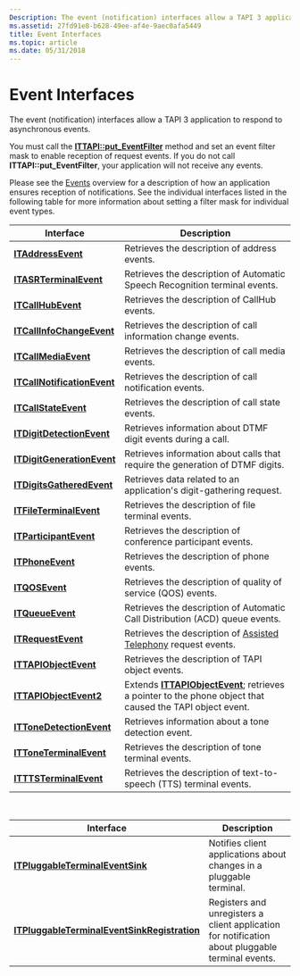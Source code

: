 ```yaml
---
Description: The event (notification) interfaces allow a TAPI 3 application to respond to asynchronous events.
ms.assetid: 27fd91e8-b628-49ee-af4e-9aec0afa5449
title: Event Interfaces
ms.topic: article
ms.date: 05/31/2018
---
```


# Event Interfaces

The event (notification) interfaces allow a TAPI 3 application to respond to asynchronous events.

You must call the [**ITTAPI::put\_EventFilter**](/windows/win32/api/tapi3if/nf-tapi3if-ittapi-put_eventfilter) method and set an event filter mask to enable reception of request events. If you do not call **ITTAPI::put\_EventFilter**, your application will not receive any events.

Please see the [Events](./asynchronous-spontaneous-events.md) overview for a description of how an application ensures reception of notifications. See the individual interfaces listed in the following table for more information about setting a filter mask for individual event types.



| Interface                                                           | Description                                                                                                                                 |
|---------------------------------------------------------------------|---------------------------------------------------------------------------------------------------------------------------------------------|
| [**ITAddressEvent**](/windows/win32/api/tapi3if/nn-tapi3if-itaddressevent)                   | Retrieves the description of address events.                                                                                                |
| [**ITASRTerminalEvent**](/windows/win32/api/tapi3if/nn-tapi3if-itasrterminalevent)           | Retrieves the description of Automatic Speech Recognition terminal events.                                                                  |
| [**ITCallHubEvent**](/windows/win32/api/tapi3if/nn-tapi3if-itcallhubevent)                   | Retrieves the description of CallHub events.                                                                                                |
| [**ITCallInfoChangeEvent**](/windows/win32/api/tapi3if/nn-tapi3if-itcallinfochangeevent)     | Retrieves the description of call information change events.                                                                                |
| [**ITCallMediaEvent**](/windows/win32/api/tapi3if/nn-tapi3if-itcallmediaevent)               | Retrieves the description of call media events.                                                                                             |
| [**ITCallNotificationEvent**](/windows/win32/api/tapi3if/nn-tapi3if-itcallnotificationevent) | Retrieves the description of call notification events.                                                                                      |
| [**ITCallStateEvent**](/windows/win32/api/tapi3if/nn-tapi3if-itcallstateevent)               | Retrieves the description of call state events.                                                                                             |
| [**ITDigitDetectionEvent**](/windows/win32/api/tapi3if/nn-tapi3if-itdigitdetectionevent)     | Retrieves information about DTMF digit events during a call.                                                                                |
| [**ITDigitGenerationEvent**](/windows/win32/api/tapi3if/nn-tapi3if-itdigitgenerationevent)   | Retrieves information about calls that require the generation of DTMF digits.                                                               |
| [**ITDigitsGatheredEvent**](/windows/win32/api/tapi3if/nn-tapi3if-itdigitsgatheredevent)     | Retrieves data related to an application's digit-gathering request.                                                                         |
| [**ITFileTerminalEvent**](/windows/win32/api/tapi3if/nn-tapi3if-itfileterminalevent)         | Retrieves the description of file terminal events.                                                                                          |
| [**ITParticipantEvent**](./itparticipantevent.md)           | Retrieves the description of conference participant events.                                                                                 |
| [**ITPhoneEvent**](/windows/win32/api/tapi3if/nn-tapi3if-itphoneevent)                       | Retrieves the description of phone events.                                                                                                  |
| [**ITQOSEvent**](/windows/win32/api/tapi3if/nn-tapi3if-itqosevent)                           | Retrieves the description of quality of service (QOS) events.                                                                               |
| [**ITQueueEvent**](/windows/win32/api/tapi3cc/nn-tapi3cc-itqueueevent)                       | Retrieves the description of Automatic Call Distribution (ACD) queue events.                                                                |
| [**ITRequestEvent**](/windows/win32/api/tapi3if/nn-tapi3if-itrequestevent)                   | Retrieves the description of [Assisted Telephony](./assisted-telephony-overview.md) request events.                                 |
| [**ITTAPIObjectEvent**](/windows/win32/api/tapi3if/nn-tapi3if-ittapiobjectevent)             | Retrieves the description of TAPI object events.                                                                                            |
| [**ITTAPIObjectEvent2**](/windows/win32/api/tapi3if/nn-tapi3if-ittapiobjectevent2)           | Extends [**ITTAPIObjectEvent**](/windows/win32/api/tapi3if/nn-tapi3if-ittapiobjectevent); retrieves a pointer to the phone object that caused the TAPI object event. |
| [**ITToneDetectionEvent**](/windows/win32/api/tapi3if/nn-tapi3if-ittonedetectionevent)       | Retrieves information about a tone detection event.                                                                                         |
| [**ITToneTerminalEvent**](/windows/win32/api/tapi3if/nn-tapi3if-ittoneterminalevent)         | Retrieves the description of tone terminal events.                                                                                          |
| [**ITTTSTerminalEvent**](/windows/win32/api/tapi3if/nn-tapi3if-itttsterminalevent)           | Retrieves the description of text-to-speech (TTS) terminal events.                                                                          |



 



| Interface                                                                                             | Description                                                                                      |
|-------------------------------------------------------------------------------------------------------|--------------------------------------------------------------------------------------------------|
| [**ITPluggableTerminalEventSink**](/windows/win32/api/tapi3/nn-tapi3-itpluggableterminaleventsink)                         | Notifies client applications about changes in a pluggable terminal.                              |
| [**ITPluggableTerminalEventSinkRegistration**](/windows/win32/api/tapi3/nn-tapi3-itpluggableterminaleventsinkregistration) | Registers and unregisters a client application for notification about pluggable terminal events. |



 

 

 